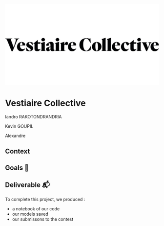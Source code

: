 <img src="./src/vc_logo.jpg">


# Vestiaire Collective

Iandro RAKOTONDRANDRIA

Kevin GOUPIL

Alexandre 

## Context

## Goals 🎯

## Deliverable 📬

To complete this project, we produced : 

- a notebook of our code
- our models saved
- our submissons to the contest